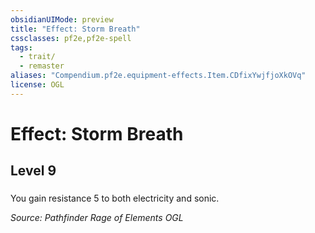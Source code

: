 ```yaml
---
obsidianUIMode: preview
title: "Effect: Storm Breath"
cssclasses: pf2e,pf2e-spell
tags:
  - trait/
  - remaster
aliases: "Compendium.pf2e.equipment-effects.Item.CDfixYwjfjoXkOVq"
license: OGL
---
```

# Effect: Storm Breath
## Level 9
### 






You gain resistance 5 to both electricity and sonic.

*Source: Pathfinder Rage of Elements*
*OGL*